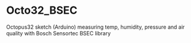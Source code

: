 # Octo32_BSEC
Octopus32 sketch (Arduino) measuring temp, humidity, pressure and air quality with Bosch Sensortec BSEC library
